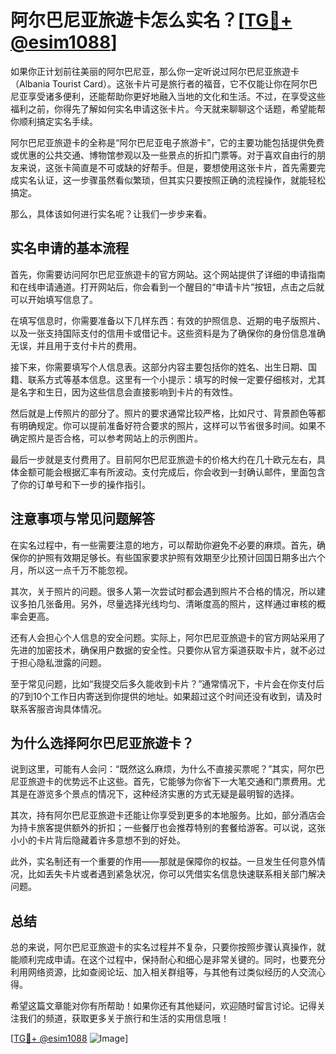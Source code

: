 # 阿尔巴尼亚旅遊卡怎么实名？[[TG💪+ @esim1088](https://t.me/s/esim1088)]

如果你正计划前往美丽的阿尔巴尼亚，那么你一定听说过阿尔巴尼亚旅遊卡（Albania Tourist Card）。这张卡片可是旅行者的福音，它不仅能让你在阿尔巴尼亚享受诸多便利，还能帮助你更好地融入当地的文化和生活。不过，在享受这些福利之前，你得先了解如何实名申请这张卡片。今天就来聊聊这个话题，希望能帮你顺利搞定实名手续。

阿尔巴尼亚旅遊卡的全称是“阿尔巴尼亚电子旅游卡”，它的主要功能包括提供免费或优惠的公共交通、博物馆参观以及一些景点的折扣门票等。对于喜欢自由行的朋友来说，这张卡简直是不可或缺的好帮手。但是，要想使用这张卡片，首先需要完成实名认证，这一步骤虽然看似繁琐，但其实只要按照正确的流程操作，就能轻松搞定。

那么，具体该如何进行实名呢？让我们一步步来看。

## 实名申请的基本流程

首先，你需要访问阿尔巴尼亚旅遊卡的官方网站。这个网站提供了详细的申请指南和在线申请通道。打开网站后，你会看到一个醒目的“申请卡片”按钮，点击之后就可以开始填写信息了。

在填写信息时，你需要准备以下几样东西：有效的护照信息、近期的电子版照片、以及一张支持国际支付的信用卡或借记卡。这些资料是为了确保你的身份信息准确无误，并且用于支付卡片的费用。

接下来，你需要填写个人信息表。这部分内容主要包括你的姓名、出生日期、国籍、联系方式等基本信息。这里有一个小提示：填写的时候一定要仔细核对，尤其是名字和生日，因为这些信息会直接影响到卡片的有效性。

然后就是上传照片的部分了。照片的要求通常比较严格，比如尺寸、背景颜色等都有明确规定。你可以提前准备好符合要求的照片，这样可以节省很多时间。如果不确定照片是否合格，可以参考网站上的示例图片。

最后一步就是支付费用了。目前阿尔巴尼亚旅遊卡的价格大约在几十欧元左右，具体金额可能会根据汇率有所波动。支付完成后，你会收到一封确认邮件，里面包含了你的订单号和下一步的操作指引。

## 注意事项与常见问题解答

在实名过程中，有一些需要注意的地方，可以帮助你避免不必要的麻烦。首先，确保你的护照有效期足够长。有些国家要求护照有效期至少比预计回国日期多出六个月，所以这一点千万不能忽视。

其次，关于照片的问题。很多人第一次尝试时都会遇到照片不合格的情况，所以建议多拍几张备用。另外，尽量选择光线均匀、清晰度高的照片，这样通过审核的概率会更高。

还有人会担心个人信息的安全问题。实际上，阿尔巴尼亚旅遊卡的官方网站采用了先进的加密技术，确保用户数据的安全性。只要你从官方渠道获取卡片，就不必过于担心隐私泄露的问题。

至于常见问题，比如“我提交后多久能收到卡片？”通常情况下，卡片会在你支付后的7到10个工作日内寄送到你提供的地址。如果超过这个时间还没有收到，请及时联系客服咨询具体情况。

## 为什么选择阿尔巴尼亚旅遊卡？

说到这里，可能有人会问：“既然这么麻烦，为什么不直接买票呢？”其实，阿尔巴尼亚旅遊卡的优势远不止这些。首先，它能够为你省下一大笔交通和门票费用。尤其是在游览多个景点的情况下，这种经济实惠的方式无疑是最明智的选择。

其次，持有阿尔巴尼亚旅遊卡还能让你享受到更多的本地服务。比如，部分酒店会为持卡旅客提供额外的折扣；一些餐厅也会推荐特别的套餐给游客。可以说，这张小小的卡片背后隐藏着许多意想不到的好处。

此外，实名制还有一个重要的作用——那就是保障你的权益。一旦发生任何意外情况，比如丢失卡片或者遇到紧急状况，你可以凭借实名信息快速联系相关部门解决问题。

## 总结

总的来说，阿尔巴尼亚旅遊卡的实名过程并不复杂，只要你按照步骤认真操作，就能顺利完成申请。在这个过程中，保持耐心和细心是非常关键的。同时，也要充分利用网络资源，比如查阅论坛、加入相关群组等，与其他有过类似经历的人交流心得。

希望这篇文章能对你有所帮助！如果你还有其他疑问，欢迎随时留言讨论。记得关注我们的频道，获取更多关于旅行和生活的实用信息哦！

[[TG💪+ @esim1088](https://t.me/s/esim1088) ![Image](https://i.postimg.cc/4NQfJmqS/Snipaste-2025-05-13-00-14-12.png)]